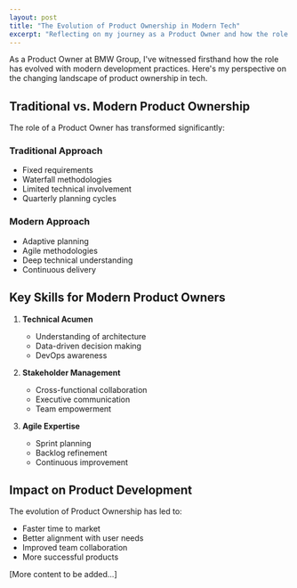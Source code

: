 ```yaml
---
layout: post
title: "The Evolution of Product Ownership in Modern Tech"
excerpt: "Reflecting on my journey as a Product Owner and how the role has evolved with modern development practices and tools."
---
```


As a Product Owner at BMW Group, I've witnessed firsthand how the role has evolved with modern development practices. Here's my perspective on the changing landscape of product ownership in tech.

## Traditional vs. Modern Product Ownership

The role of a Product Owner has transformed significantly:

### Traditional Approach
- Fixed requirements
- Waterfall methodologies
- Limited technical involvement
- Quarterly planning cycles

### Modern Approach
- Adaptive planning
- Agile methodologies
- Deep technical understanding
- Continuous delivery

## Key Skills for Modern Product Owners

1. **Technical Acumen**
   - Understanding of architecture
   - Data-driven decision making
   - DevOps awareness

2. **Stakeholder Management**
   - Cross-functional collaboration
   - Executive communication
   - Team empowerment

3. **Agile Expertise**
   - Sprint planning
   - Backlog refinement
   - Continuous improvement

## Impact on Product Development

The evolution of Product Ownership has led to:
- Faster time to market
- Better alignment with user needs
- Improved team collaboration
- More successful products

[More content to be added...]